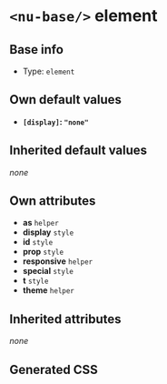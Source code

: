 # `<nu-base/>` element

## Base info
* Type: `element`


## Own default values
* **`[display]`: `"none"`**

## Inherited default values
*none*


## Own attributes
* **as** `helper`
* **display** `style`
* **id** `style`
* **prop** `style`
* **responsive** `helper`
* **special** `style`
* **t** `style`
* **theme** `helper`


## Inherited attributes
*none*

## Generated CSS
```css

```
